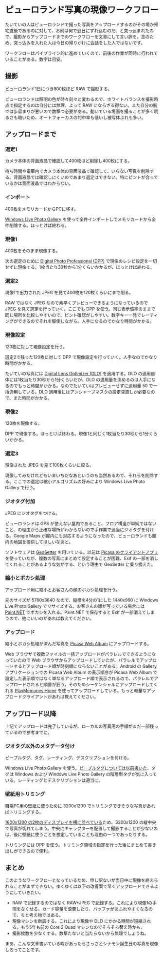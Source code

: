 # ピューロランド写真の現像ワークフロー

たいていの人はピューロランドで撮った写真をアップロードするのがその場か帰宅直後であるのに対して、お前は何で翌日にずれ込むのだ、と突っ込まれたので、撮影からアップロードまでのワークフローを文章にして言い訳を。念のため、突っ込みを入れた人は今日の帰りがけに会話をした人ではないです。

ワークフローはパイプライン的に進めていくので、前後の作業が同時に行われていることがある。数字は目安。

## 撮影

ピューロランド1日につき800枚ほど RAW で撮影する。

ピューロランドは照明の色が時々刻々と変わるので、ホワイトバランスを撮影時点で指定するのは自分には無理。よって RAW にならざる得ない。また自分の腕では歩留まりが悪いので数撃つ必要がある。動いている場面を撮ることが多く明るさも暗いため、オートフォーカスの的中率も低いし被写体ぶれも多い。

## アップロードまで

### 選定1

カメラ本体の背面液晶で確認して400枚ほど削除し400枚にする。

待ち時間や電車内でカメラ本体の背面液晶で確認して、いらない写真を削除する。背面液晶では確認しにくいのであまり選定はできない。特にピントが合っているかは背面液晶ではわからない。

### インポート

400枚をメモリカードからPCに移す。

[Windows Live Photo Gallery](http://photogallery.live.com/) を使って全件インポートしてメモリカードから全件削除する。ほっとけば終わる。

### 現像1

400枚をそのまま現像する。

次の選定のために [Digital Photo Professional (DPP)](http://cweb.canon.jp/camera/dpp/) で現像のレシピ設定を一切せずに現像する。1枚当たり30秒から1分くらいかかるが、ほっとけば終わる。

### 選定2

現像1で出力された JPEG を見て400枚を120枚くらいにまで削る。

RAW ではなく JPEG なので素早くプレビューできるようになっているので JPEG を見て選定を行っていく。ここでも DPP を使う。同じ表示倍率のままで同じ場所を比較しやすいので、ピント確認がしやすい。数字キー一発でレーティングができるのでそれを駆使しながら。人手になるのでかなり時間がかかる。

### 現像設定

120枚に対して現像設定を行う。

選定2で残った120枚に対して DPP で現像設定を行っていく。人手なのでかなり時間がかかる。

たいていの写真には [Digital Lens Optimizer (DLO)](http://cweb.canon.jp/eos/special/dlo/) を適用する。DLO の適用自体には1枚当たり30秒から1分くらいだが、DLO の適用量を決めるのは人手になるのでもっと時間がかかる。なのでたいていはプレビューせずに適用量 50 で一括適用している。DLO 適用後にはアンシャープマスクの設定見直しが必要なので、また時間がかかる。

### 現像2

120枚を現像する。

DPP で現像する。ほっとけば終わる。現像1と同じく1枚当たり30秒から1分くらいかかる。

### 選定3

現像された JPEG を見て100枚くらいに絞る。

現像してみたけれどもいまいちだなあというのも当然あるので、それらを削除する。ここでの選定は縮小アルゴリズムの好みにより Windows Live Photo Gallery で行う。

### ジオタグ付加

JPEG にジオタグをつける。

ピューロランドは GPS が使えない屋内であること、フロア構造が単純ではないこと、の理由から正確な場所がわからないので手作業で適当にジオタグを付ける。Google Maps が屋内にも対応するようになったので、ピューロランドも館内の地図を提供してほしいなあと。

ソフトウェアは [GeoSetter](http://www.geosetter.de/en/) を用いている。以前は [Picasa のクライアントアプリ](http://picasa.google.com/)を使っていたが、複数の写真にまとめて設定することが困難、Exif の一部を消してくれることがあるような気がする、という理由で GeoSetter に乗り換えた。

### 縮小とボカシ処理

アップロード用に縮小とお客さんの顔のボカシ処理を行う。

元のサイズが 5760x3840 なので、縦横を4分の1にした 1440x960 に Windows Live Photo Gallery でリサイズする。お客さんの顔が写っている場合には [Paint.NET](http://www.getpaint.net/) でボカシを入れる。Paint.NET で保存すると Exif が一部消えてしまうので、他にいいのがあれば教えてください。

### アップロード

縮小とボカシ処理が済んだ写真を [Picasa Web Album](https://picasaweb.google.com/) にアップロードする。

Web ブラウザで複数ファイルの一括アップロードがパラレルでできるようになっていたので Web ブラウザからアップロードしていたが、パラレルでアップロードするとアップロード順が時刻順にならないことがある。Android の Gallery アプリケーションでの Picasa Web Album の表示順序が Picasa Web Album で設定した表示順ではなく単なるアップロード順で表示されるので、パラレルでアップロードされると順番が狂う。そのためシーケンシャルにアップロードしてくれる [PlayMemories Home](http://www.sony.jp/camera/playmemories/home.html) を使ってアップロードしている。もっと軽量なアップロードクライアントがあれば教えてください。

## アップロード以降

上記でアップロードは完了しているが、ローカルの写真用の手順がまだ一部残っているので参考までに。

### ジオタグ以外のメタデータ付け

ピープルタグ、タグ、レーティング、デスクリプションを付ける。

Windows Live Photo Gallery を使う。[ピープルタグについては以前書いた](http://ameblo.jp/ohtaket/entry-11421001365.html)。タグは Windows および Windows Live Photo Gallery の階層型タグが気に入っている。レーティングとデスクリプションは適当に。

### 壁紙用トリミング

職場PC用の壁紙に使うために 3200x1200 でトリミングできそうな写真があればトリミングする。

[1600x1200 の2枚のディスプレイを横に並べている](https://twitter.com/ohtaket/status/176875646956486656)ため、3200x1200 の縦中央で写真が切れてしまう。中央にキャラクターを配置して撮影することが少ないのは、後に壁紙に使うことを想定していることも理由の一つであったりする。

トリミングには DPP を使う。トリミング領域の指定を行った後にまとめて書き出しができるので便利。

## まとめ

このようなワークフローとなっているため、申し訳ないが当日中に現像を終えられることがまずできない。ゆくゆくは以下の改善案で早くアップロードできるようにしていきたい。

* RAW で記録するのではなく RAW+JPEG で記録する。これにより現像1の手間をなくせる。カード容量を浪費したり、バッファがあふれやすくなるので、ちと考え物ではある。
* 現像マシンを新調する。これにより現像や DLO にかかる時間が短縮される。もう5年も前の Core 2 Quad マシンなのでそろそろ替え時かも。
* 撮影枚数を少なくする。数撃たないと当たらないから無理でしょうね。

まあ、こんな文章書いている暇があったらさっさとシナモン誕生日の写真を現像しろってことです。
